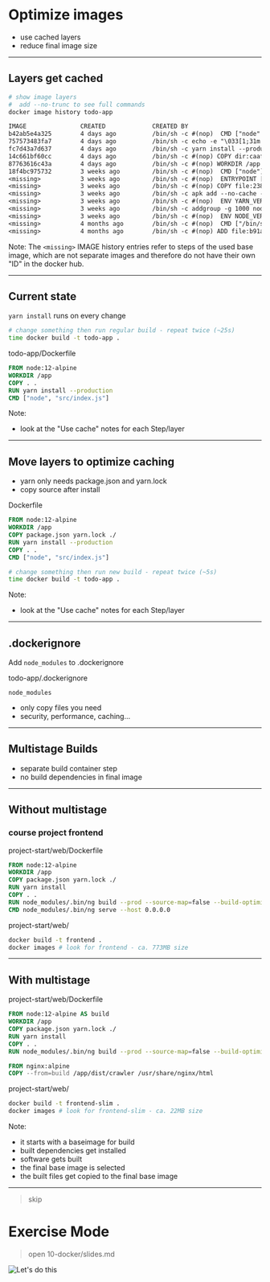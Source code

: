 # Optimize images

* use cached layers
* reduce final image size

----

## Layers get cached

```bash
# show image layers
#  add --no-trunc to see full commands
docker image history todo-app
```

```txt
IMAGE               CREATED             CREATED BY                                      SIZE        
b42ab5e4a325        4 days ago          /bin/sh -c #(nop)  CMD ["node" "src/index.js…   0B                  
757573483fa7        4 days ago          /bin/sh -c echo -e "\033[1;31m this will run…   0B                  
fc7d43a7d637        4 days ago          /bin/sh -c yarn install --production            85.2MB              
14c661bf60cc        4 days ago          /bin/sh -c #(nop) COPY dir:caaf25cfb2658deb7…   58MB                
87763616c43a        4 days ago          /bin/sh -c #(nop) WORKDIR /app                  0B                  
18f4bc975732        3 weeks ago         /bin/sh -c #(nop)  CMD ["node"]                 0B                  
<missing>           3 weeks ago         /bin/sh -c #(nop)  ENTRYPOINT ["docker-entry…   0B                  
<missing>           3 weeks ago         /bin/sh -c #(nop) COPY file:238737301d473041…   116B                
<missing>           3 weeks ago         /bin/sh -c apk add --no-cache --virtual .bui…   7.62MB              
<missing>           3 weeks ago         /bin/sh -c #(nop)  ENV YARN_VERSION=1.22.4      0B                  
<missing>           3 weeks ago         /bin/sh -c addgroup -g 1000 node     && addu…   76.1MB              
<missing>           3 weeks ago         /bin/sh -c #(nop)  ENV NODE_VERSION=12.18.3     0B                  
<missing>           4 months ago        /bin/sh -c #(nop)  CMD ["/bin/sh"]              0B                  
<missing>           4 months ago        /bin/sh -c #(nop) ADD file:b91adb67b670d3a6f…   5.61MB 
```

Note: 
The `<missing>` IMAGE history entries refer to steps of the used base image, which are not separate images and therefore do not have their own "ID" in the docker hub.

----

## Current state

`yarn install` runs on every change

```bash
# change something then run regular build - repeat twice (~25s)
time docker build -t todo-app . 
```

todo-app/Dockerfile
```Dockerfile
FROM node:12-alpine
WORKDIR /app
COPY . .
RUN yarn install --production
CMD ["node", "src/index.js"]
```

Note:
* look at the "Use cache" notes for each Step/layer

----

## Move layers to optimize caching

* yarn only needs package.json and yarn.lock
* copy source after install

Dockerfile
```Dockerfile
FROM node:12-alpine
WORKDIR /app
COPY package.json yarn.lock ./
RUN yarn install --production
COPY . .
CMD ["node", "src/index.js"]
```

```bash
# change something then run new build - repeat twice (~5s)
time docker build -t todo-app . 
```

Note:
* look at the "Use cache" notes for each Step/layer
----

## .dockerignore

Add `node_modules` to .dockerignore

todo-app/.dockerignore
```
node_modules
```

* only copy files you need
* security, performance, caching...

----

## Multistage Builds

* separate build container step
* no build dependencies in final image

----

## Without multistage
### course project frontend

project-start/web/Dockerfile
```Dockerfile
FROM node:12-alpine
WORKDIR /app
COPY package.json yarn.lock ./
RUN yarn install
COPY . .
RUN node_modules/.bin/ng build --prod --source-map=false --build-optimizer=false
CMD node_modules/.bin/ng serve --host 0.0.0.0
````

project-start/web/
```sh
docker build -t frontend .
docker images # look for frontend - ca. 773MB size
```

----

## With multistage

project-start/web/Dockerfile
```Dockerfile
FROM node:12-alpine AS build
WORKDIR /app
COPY package.json yarn.lock ./
RUN yarn install
COPY . .
RUN node_modules/.bin/ng build --prod --source-map=false --build-optimizer=false

FROM nginx:alpine
COPY --from=build /app/dist/crawler /usr/share/nginx/html
```

project-start/web/
```bash
docker build -t frontend-slim .
docker images # look for frontend-slim - ca. 22MB size
```

Note:
* it starts with a baseimage for build
* built dependencies get installed
* software gets built
* the final base image is selected
* the built files get copied to the final base image

----
> skip

# Exercise Mode

> open 10-docker/slides.md

![Let's do this](https://media.giphy.com/media/l3vR2SwA3hfH4NtVC/giphy.gif)
<!-- .element style="width=50%" -->